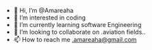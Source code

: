 - 👋 Hi, I’m @Amareaha
- 👀 I’m interested in coding
- 🌱 I’m currently learning software Engineering
- 💞️ I’m looking to collaborate on .aviation fields..
- 📫 How to reach me .amareaha@gmail.com 

<!---
Amareaha/Amareaha is a ✨ special ✨ repository because its `README.md` (this file) appears on your GitHub profile.
You can click the Preview link to take a look at your changes.
--->
